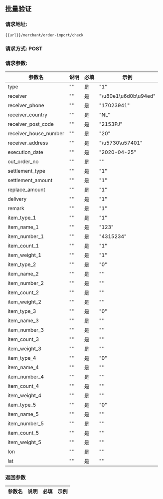 ## 批量验证
### 请求地址:
```
{{url}}/merchant/order-import/check
```
### 请求方式: POST  
### 请求参数:  

|参数名|说明|必填|示例|  
 |---|---|---|---|  
|type|""|是|"1"|  
|receiver|""|是|"\u80e1\u6d0b\u94ed"|  
|receiver_phone|""|是|"17023941"|  
|receiver_country|""|是|"NL"|  
|receiver_post_code|""|是|"2153PJ"|  
|receiver_house_number|""|是|"20"|  
|receiver_address|""|是|"\u5730\u57401"|  
|execution_date|""|是|"2020-04-25"|  
|out_order_no|""|是|""|  
|settlement_type|""|是|"1"|  
|settlement_amount|""|是|"1"|  
|replace_amount|""|是|"1"|  
|delivery|""|是|"1"|  
|remark|""|是|"1"|  
|item_type_1|""|是|"1"|  
|item_name_1|""|是|"123"|  
|item_number_1|""|是|"4315234"|  
|item_count_1|""|是|"1"|  
|item_weight_1|""|是|"1"|  
|item_type_2|""|是|"0"|  
|item_name_2|""|是|""|  
|item_number_2|""|是|""|  
|item_count_2|""|是|""|  
|item_weight_2|""|是|""|  
|item_type_3|""|是|"0"|  
|item_name_3|""|是|""|  
|item_number_3|""|是|""|  
|item_count_3|""|是|""|  
|item_weight_3|""|是|""|  
|item_type_4|""|是|"0"|  
|item_name_4|""|是|""|  
|item_number_4|""|是|""|  
|item_count_4|""|是|""|  
|item_weight_4|""|是|""|  
|item_type_5|""|是|"0"|  
|item_name_5|""|是|""|  
|item_number_5|""|是|""|  
|item_count_5|""|是|""|  
|item_weight_5|""|是|""|  
|lon|""|是|""|  
|lat|""|是|""|  
### 返回参数  

|参数名|说明|必填|示例|  
 |---|---|---|---|  
